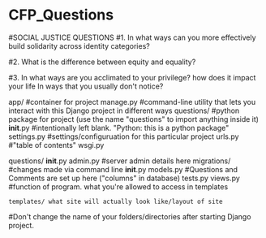 # CFP_Questions

#SOCIAL JUSTICE QUESTIONS
#1. In what ways can you more effectively build solidarity across identity categories?

#2. What is the difference between equity and equality?

#3. In what ways are you acclimated to your privilege? how does it impact your life In ways that you usually don't notice?

app/ #container for project
    manage.py #command-line utility that lets you interact with this Django project in different ways
    questions/ #python package for project (use the name "questions" to import anything inside it)
        __init__.py #intentionally left blank. "Python: this is a python package"
        settings.py #settings/configuruation for this particular project
        urls.py #"table of contents"
        wsgi.py


questions/ 
    __init__.py
    admin.py #server admin details here
    migrations/ #changes made via command line
        __init__.py
    models.py #Questions and Comments are set up here ("columns" in database)
    tests.py 
    views.py #function of program. what you're allowed to access in templates 
    
    templates/ what site will actually look like/layout of site
    
  
    
#Don't change the name of your folders/directories after starting Django project.
